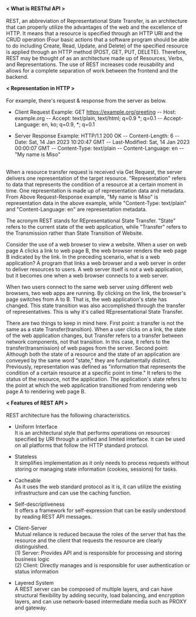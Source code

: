 <b>< What is RESTful API ></b><br>
<br>
REST, an abbreviation of Representational State Transfer, is an architecture that can properly utilize the advantages of the web and the excellence of HTTP. It means that a resource is specified through an HTTP URI and the CRUD operation (Four basic actions that a software program should be able to do including Create, Read, Update, and Delete) of the specified resource is applied through an HTTP method (POST, GET, PUT, DELETE).
Therefore, REST may be thought of as an architecture made up of Resources, Verbs, and Representations. The use of REST increases code reusability and allows for a complete separation of work between the frontend and the backend.

<b>< Representation in HTTP ></b><br>
<br>
For example, there's request & response from the server as below.

  - Client Request Example:
  GET https://example.org/greeting --
  Host: example.org --
  Accept: text/plain, text/html; q=0.9 *; q=0.1 --
  Accept-Language: en, ko; q=0.9, *; q=0.1
  
  - Server Response Example: 
  HTTP/1.1 200 OK --
  Content-Length: 6 --
  Date: Sat, 14 Jan 2023 10:20:47 GMT --
  Last-Modified: Sat, 14 Jan 2023 00:00:07 GMT --
  Content-Type: text/plain --
  Content-Language: en --
  "My name is Miso"
  <br>
When a resource transfer request is received via Get Request, the server delivers one representation of the target resource.
"Representation" refers to data that represents the condition of a resource at a certain moment in time. One representation is made up of representation data and metadata. 
From Above Request-Response example, "My name is Miso" is representation data in the above example, while "Content-Type: text/plain" and "Content-Language: en" are representation metadata.

The acronym REST stands for REpresentational State Transfer. "State" refers to the current state of the web application, while "Transfer" refers to the Transmission rather than State Transition of Website.

Consider the use of a web browser to view a website. When a user on web page A clicks a link to web page B, the web browser renders the web page B indicated by the link.
In the preceding scenario, what is a web application? A program that links a web browser and a web server in order to deliver resources to users. A web server itself is not a web application, but it becomes one when a web browser connects to a web server. 

When two users connect to the same web server using different web browsers, two web apps are running.
By clicking on the link, the browser's page switches from A to B. That is, the web application's state has changed. This state transition was also accomplished through the transfer of representatives. This is why it's called REpresentational State Transfer.

There are two things to keep in mind here.
First point: a transfer is not the same as a state Transfer(transition). When a user clicks on a link, the state of the web application changes, but Transfer refers to a transfer between network components, not that transition. In this case, it refers to the transfer(transmission) of web pages from the server.
Second point: Although both the state of a resource and the state of an application are conveyed by the same word "state," they are fundamentally distinct. Previously, representation was defined as "information that represents the condition of a certain resource at a specific point in time." It refers to the status of the resource, not the application. The application's state refers to the point at which the web application transitioned from rendering web page A to rendering web page B.

<b>< Features of REST API ></b><br>
<br>
REST architecture has the following characteristics.

  - Uniform Interface<br> 
  It is an architectural style that performs operations on resources specified by URI through a unified and limited interface. It can be used on all platforms that follow the HTTP standard protocol.

  - Stateless<br>
  It simplifies implementation as it only needs to process requests without storing or managing state information (cookies, sessions) for tasks.

  - Cacheable<br>
  As it uses the web standard protocol as it is, it can utilize the existing infrastructure and can use the caching function.

  - Self-descriptiveness<br>
  It offers a framework for self-expression that can be easily understood by reading REST API messages.

  - Client-Server<br>
  Mutual reliance is reduced because the roles of the server that has the resource and the client that requests the resource are clearly distinguished.<br>
   (1) Server: Provides API and is responsible for processing and storing business logic<br>
   (2) Client: Directly manages and is responsible for user authentication or status information

  - Layered System<br>
  A REST server can be composed of multiple layers, and can have structural flexibility by adding security, load balancing, and encryption layers, and can use network-based intermediate media such as PROXY and gateway.
